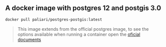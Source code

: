 ## A docker image with postgres 12 and postgis 3.0

```bash
docker pull paliari/postgres-postgis:latest
```

> This image extends from the official postgres image, 
> to see the options available when running a container
> open the [oficial documents](https://hub.docker.com/_/postgres)